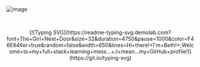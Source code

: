 ![image](https://github.com/macbetthh/macbetthh/blob/main/images/macbetthh2.png)

&nbsp;

<center>
[![Typing SVG](https://readme-typing-svg.demolab.com?font=The+Girl+Next+Door&size=32&duration=4750&pause=1000&color=F46E64&center=true&random=false&width=650&lines=Hi+there!+I'm+Beth!+;Welcome+to+my+full+stack+learning+mess...+;I+mean...my+GitHub+profile!)](https://git.io/typing-svg)
</center>
